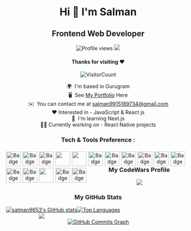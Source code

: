 <div align="center">

# Hi 👋 I'm Salman

## Frontend Web Developer

![Profile views](https://gpvc.arturio.dev/salman653)  <img src="https://img.shields.io/github/followers/salman9653?label=Follow" style=" float: left, margin-right:10px" />
#### Thanks for visiting :heart:
![VisitorCount](https://profile-counter.glitch.me/salman9653/count.svg)

🌍  I'm based in Gurugram <br/>
🖥️  See [My Portfolio](https://slmn-portfolio.netlify.app/) Here <br/>
✉️  You can contact me at [salman9915189734@gmail.com](mailto:salman9915189734@gmail.com)<br/>
❤️ Interested in - JavaScript & React js<br/>
🧠  I'm learning Next.js<br/>
🧑‍💻 Currently working on - React Native projects<br/>


### Tech & Tools Preference : 

<img alt="Badge" style="float: left; margin-right: 5px; margin-top: 5px; height:40px"  src="https://img.shields.io/badge/html5%20-%23E34F26.svg?&style=for-the-badge&logo=html5&logoColor=white"><img alt="Badge" style="float: left; margin-right: 5px; margin-top: 5px; height:40px"  src="https://img.shields.io/badge/css3%20-%231572B6.svg?&style=for-the-badge&logo=css3&logoColor=white"><img alt="Badge" style="float: left; margin-right: 5px; margin-top: 5px; height:40px"  src="https://img.shields.io/badge/bootstrap%20-%23563D7C.svg?&style=for-the-badge&logo=bootstrap&logoColor=white"><img style="float: left; margin-right: 5px; margin-top: 5px; height:40px" src="https://img.shields.io/badge/Sass-cc6699?style=for-the-badge&logo=sass&logoColor=white"><img style="float: left; margin-right: 5px; margin-top: 5px; height:40px" src="https://img.shields.io/badge/tailwind css-13bbc6?style=for-the-badge&logo=tailwindcss&logoColor=white"><img alt="Badge" style="float: left; margin-right: 5px; margin-top: 5px; height:40px"  src="https://img.shields.io/badge/javascript%20-%23eab430.svg?&style=for-the-badge&logo=javascript&logoColor=white"><img alt="Badge" style="float: left; margin-right: 5px; margin-top: 5px; height:40px" src="https://img.shields.io/badge/react.js%20-%2320232a.svg?&style=for-the-badge&logo=react&logoColor=white"><img alt="Badge" style="float: left; margin-right: 5px; margin-top: 5px; height:40px" src="https://img.shields.io/badge/next.js%20-%2320232a.svg?&style=for-the-badge&logo=next.js&logoColor=white"><img alt="Badge" style="float: left; margin-right: 5px; margin-top: 5px; height:40px"  src="https://img.shields.io/badge/node.js%20-%2343853D.svg?&style=for-the-badge&logo=node.js&logoColor=white"><img alt="Badge" style="float: left; margin-right: 5px; margin-top: 5px; height:40px" src="https://img.shields.io/badge/python%20-%2314354C.svg?&style=for-the-badge&logo=python&logoColor=white"><img alt="Badge" style="float: left; margin-right: 5px; margin-top: 5px; height:40px"  src="https://img.shields.io/badge/git%20-%23F05033.svg?&style=for-the-badge&logo=git&logoColor=white"><img alt="Badge" style="float: left; margin-right: 5px; margin-top: 5px; height:40px" src="http://img.shields.io/badge/-Github-000000?style=for-the-badge&logo=github&logoColor=white"><img alt="Badge" style="float: left; margin-right: 5px; margin-top: 5px; height:40px" src="http://img.shields.io/badge/-VS%20Code-007ACC?style=for-the-badge&logo=visual%20studio%20code&logoColor=white"><img style="float: left; margin-right: 5px; margin-top: 5px; height:40px" src="https://img.shields.io/badge/-Firebase-FFA611?style=for-the-badge&logo=firebase&logoColor=white"><img alt="Badge" style="float: left; margin-right: 5px; margin-top: 5px; height:40px" src="http://img.shields.io/badge/-Vercel-black?style=for-the-badge&logo=vercel&logoColor=white"><img alt="Badge" style="float: left; margin-right: 5px; margin-top: 5px; height:40px" src="http://img.shields.io/badge/-Netlify-41a5bd?style=for-the-badge&logo=netlify&logoColor=white">

### My CodeWars Profile
<a href="https://www.codewars.com/users/salman9653/">
   <img src="https://www.codewars.com/users/salman9653/badges/large" />
</a>


### My GitHub Stats

<div  style="display:flex; flex-direction:column;">
    <div style="display:flex; flex-direction:row;">
        <div style="display:flex; flex-direction:column;">
            <div>
                <a href="http://www.github.com/salman9653">
                    <img src="https://github-readme-stats.vercel.app/api?username=salman9653&show_icons=true&hide=issues,&title_color=10b981&text_color=ffffff&icon_color=ffffff&bg_color=22272e&hide_border=true&show_icons=true" alt="salman9653's GitHub stats" />
                </a>
            </div>
            <div>
                <a href="http://www.github.com/salman9653">
                    <img src="https://github-readme-streak-stats.herokuapp.com/?user=salman9653&stroke=ffffff&background=22272e&ring=10b981&fire=10b981&currStreakNum=ffffff&currStreakLabel=10b981&sideNums=ffffff&sideLabels=ffffff&dates=ffffff&hide_border=true" />
                </a>
            </div>
        </div>
        <div>
            <a href="https://github.com/salman9653" align="left">
                <img src="https://github-readme-stats.vercel.app/api/top-langs/?username=salman9653&langs_count=10&title_color=10b981&text_color=ffffff&icon_color=0891b2&bg_color=22272e&hide_border=true&locale=en&custom_title=Top%20%Languages" alt="Top Languages" />
            </a>
        </div>
    </div>
    <div>
        <a href="http://www.github.com/salman9653">
            <img src="https://activity-graph.herokuapp.com/graph?username=salman9653&bg_color=22272e&color=ffffff&line=10b981&point=ffffff&area_color=22272e&area=true&hide_border=true&custom_title=GitHub%20Commits%20Graph" alt="GitHub Commits Graph" />
        </a>
    </div>
</div>
   
 </div>
